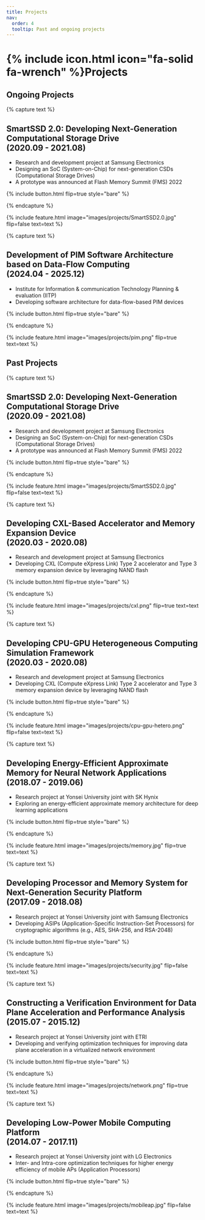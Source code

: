 ```yaml
---
title: Projects
nav:
  order: 4
  tooltip: Past and ongoing projects
---
```


# {% include icon.html icon="fa-solid fa-wrench" %}Projects

## Ongoing Projects

{% capture text %}

## **SmartSSD 2.0: Developing Next-Generation Computational Storage Drive <br> (2020.09 - 2021.08)**

- Research and development project at Samsung Electronics 
- Designing an SoC (System-on-Chip) for next-generation CSDs (Computational Storage Drives)
- A prototype was announced at Flash Memory Summit (FMS) 2022

{% include button.html flip=true style="bare" %}

{% endcapture %}

{% include feature.html image="images/projects/SmartSSD2.0.jpg" flip=false text=text %}


{% capture text %}

## **Development of PIM Software Architecture based on Data-Flow Computing <br> (2024.04 - 2025.12)**

- Institute for Information & communication Technology Planning & evaluation (IITP)
- D﻿eveloping software architecture for data-flow-based PIM devices

{% include button.html flip=true style="bare" %}

{% endcapture %}

{% include feature.html image="images/projects/pim.png" flip=true text=text %}


## Past Projects

{% capture text %}

## **SmartSSD 2.0: Developing Next-Generation Computational Storage Drive <br> (2020.09 - 2021.08)**

- Research and development project at Samsung Electronics 
- Designing an SoC (System-on-Chip) for next-generation CSDs (Computational Storage Drives)
- A prototype was announced at Flash Memory Summit (FMS) 2022

{% include button.html flip=true style="bare" %}

{% endcapture %}

{% include feature.html image="images/projects/SmartSSD2.0.jpg" flip=false text=text %}


{% capture text %}

## **Developing CXL-Based Accelerator and Memory Expansion Device <br> (2020.03 - 2020.08)**

- Research and development project at Samsung Electronics
- D﻿eveloping CXL (Compute eXpress Link) Type 2 accelerator and Type 3 memory expansion device by leveraging NAND flash

{% include button.html flip=true style="bare" %}

{% endcapture %}

{% include feature.html image="images/projects/cxl.png" flip=true text=text %}


{% capture text %}

## **Developing CPU-GPU Heterogeneous Computing Simulation Framework <br> (2020.03 - 2020.08)**

- Research and development project at Samsung Electronics 
- D﻿eveloping CXL (Compute eXpress Link) Type 2 accelerator and Type 3 memory expansion device by leveraging NAND flash

{% include button.html flip=true style="bare" %}

{% endcapture %}

{% include feature.html image="images/projects/cpu-gpu-hetero.png" flip=false text=text %}


{% capture text %}

## **Developing Energy-Efficient Approximate Memory for Neural Network Applications <br> (2018.07 - 2019.06)**

- Research project at Yonsei University joint with SK Hynix 
- E﻿xploring an energy-efficient approximate memory architecture for deep learning applications

{% include button.html flip=true style="bare" %}

{% endcapture %}

{% include feature.html image="images/projects/memory.jpg" flip=true text=text %}


{% capture text %}

## **Developing Processor and Memory System for Next-Generation Security Platform <br> (2017.09 - 2018.08)**

- Research project at Yonsei University joint with Samsung Electronics 
- Developing ASIPs (Application-Specific Instruction-Set Processors) for cryptographic algorithms (e.g., AES, SHA-256, and RSA-2048)

{% include button.html flip=true style="bare" %}

{% endcapture %}

{% include feature.html image="images/projects/security.jpg" flip=false text=text %}


{% capture text %}

## **Constructing a Verification Environment for Data Plane Acceleration and Performance Analysis <br> (2015.07 - 2015.12)**

- Research project at Yonsei University joint with ETRI 
- Developing and verifying optimization techniques for improving data plane acceleration in a virtualized network environment

{% include button.html flip=true style="bare" %}

{% endcapture %}

{% include feature.html image="images/projects/network.png" flip=true text=text %}


{% capture text %}

## **Developing Low-Power Mobile Computing Platform <br> (2014.07 - 2017.11)**

- Research project at Yonsei University joint with LG Electronics 
- Inter- and Intra-core optimization techniques for higher energy efficiency of mobile APs (Application Processors)

{% include button.html flip=true style="bare" %}

{% endcapture %}

{% include feature.html image="images/projects/mobileap.jpg" flip=false text=text %}
